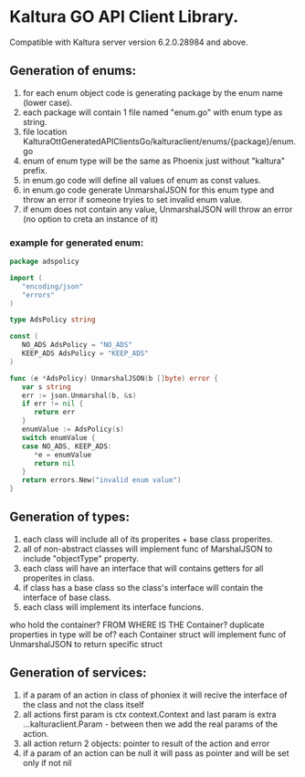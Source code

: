 # Kaltura GO API Client Library.
Compatible with Kaltura server version 6.2.0.28984 and above.

## Generation of enums:
1. for each enum object code is generating package by the enum name (lower case).
2. each package will contain 1 file named "enum.go" with enum type as string.
3. file location KalturaOttGeneratedAPIClientsGo/kalturaclient/enums/{package}/enum.go
4. enum of enum type will be the same as Phoenix just without "kaltura" prefix.
5. in enum.go code will define all values of enum as const values.
6. in enum.go code generate UnmarshalJSON for this enum type and throw an error if someone tryies to set invalid enum value.
7. if enum does not contain any value, UnmarshalJSON will throw an error (no option to creta an instance of it)

### example for generated enum:
```go
package adspolicy

import (
   "encoding/json"
   "errors"
)

type AdsPolicy string

const (
   NO_ADS AdsPolicy = "NO_ADS"
   KEEP_ADS AdsPolicy = "KEEP_ADS"
)

func (e *AdsPolicy) UnmarshalJSON(b []byte) error {
   var s string
   err := json.Unmarshal(b, &s)
   if err != nil {
      return err
   }
   enumValue := AdsPolicy(s)
   switch enumValue {
   case NO_ADS, KEEP_ADS:
      *e = enumValue
      return nil
   }
   return errors.New("invalid enum value")
}
```

## Generation of types:
1. each class will include all of its properites + base class properites.
2. all of non-abstract classes will implement func of MarshalJSON to include "objectType" property.
3. each class will have an interface that will contains getters for all properites in class.
4. if class has a base class so the class's interface will contain the interface of base class.
5. each class will implement its interface funcions.

who hold the container? FROM WHERE IS THE Container?
duplicate properties in type will be of?
each Container struct will implement func of UnmarshalJSON to return specific struct

## Generation of services:
1. if a param of an action in class of phoniex it will recive the interface of the class and not the class itself
2. all actions first param is ctx context.Context and last param is extra ...kalturaclient.Param - between then we add the real params of the action.
3. all action return 2 objects: pointer to result of the action and error
4. if a param of an action can be null it will pass as pointer and will be set only if not nil
